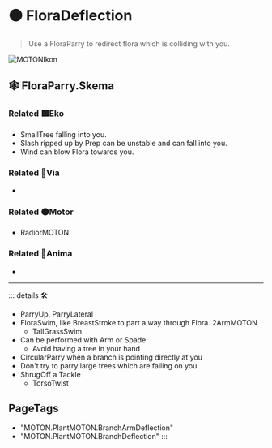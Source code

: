 # 🟠 <motor>FloraDeflection</motor>

> Use a FloraParry to redirect flora which is colliding with you.  

![MOTONIkon](/Ikon/Motor_Ikon.png)

## 🕸 FloraParry.Skema

### Related 🟩<ekos>Eko</ekos>

- SmallTree falling into you.
- Slash ripped up by Prep can be unstable and can fall into you.
- Wind can blow Flora towards you.

### Related 🔻<via>Via</via>

-

### Related 🟠<motor>Motor</motor>

- RadiorMOTON

### Related 💜<anima>Anima</anima>

-

---

<!-- =================================================== -->
<!-- =================================================== -->
<!-- =================================================== -->
<!-- =================================================== -->
<!-- =================================================== -->
::: details 🛠

- ParryUp, ParryLateral
- FloraSwim, like BreastStroke to part a way through Flora. 2ArmMOTON
    - TallGrassSwim
- Can be performed with Arm or Spade
    - Avoid having a tree in your hand
- CircularParry when a branch is pointing directly at you  
- Don't try to parry large trees which are falling on you
- ShrugOff a Tackle
    - TorsoTwist

<h2>PageTags</h2>

- "MOTON.PlantMOTON.BranchArmDeflection"
- "MOTON.PlantMOTON.BranchDeflection"
:::
